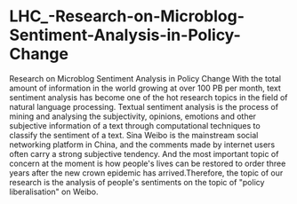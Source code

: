 # LHC_-Research-on-Microblog-Sentiment-Analysis-in-Policy-Change
 Research on Microblog Sentiment Analysis in Policy Change
With the total amount of information in the world growing at over 100 PB per month, text sentiment analysis has become one of the hot research topics in the field of natural language processing. Textual sentiment analysis is the process of mining and analysing the subjectivity, opinions, emotions and other subjective information of a text through computational techniques to classify the sentiment of a text.
Sina Weibo is the mainstream social networking platform in China, and the comments made by internet users often carry a strong subjective tendency. And the most important topic of concern at the moment is how people's lives can be restored to order three years after the new crown epidemic has arrived.Therefore, the topic of our research is the analysis of people's sentiments on the topic of "policy liberalisation" on Weibo.
